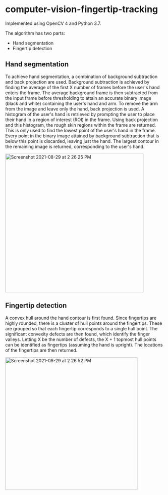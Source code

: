 # computer-vision-fingertip-tracking
Implemented using OpenCV 4 and Python 3.7.

The algorithm has two parts:
- Hand segmentation
- Fingertip detection

## Hand segmentation
To achieve hand segmentation, a combination of background subtraction and back projection are used.
Background subtraction is achieved by finding the average of the first X number of frames before the user's hand enters the frame.
The average background frame is then subtracted from the input frame before thresholding to attain an accurate binary image (black and white) containing the user's hand and arm.
To remove the arm from the image and leave only the hand, back projection is used. A histogram of the user's hand is retrieved by prompting the user
to place their hand in a region of interest (ROI) in the frame. Using back projection and this histogram, the rough skin regions
within the frame are returned. This is only used to find the lowest point of the user's hand in the frame.
Every point in the binary image attained by background subtraction that is below this point is discarded, leaving just the hand.
The largest contour in the remaining image is returned, corresponding to the user's hand.

<img width="438" alt="Screenshot 2021-08-29 at 2 26 25 PM" src="https://user-images.githubusercontent.com/29169894/131236176-70ac9f4f-566d-4ddf-af21-2646bd277ae6.png">


## Fingertip detection
A convex hull around the hand contour is first found. Since fingertips are highly rounded, there is a cluster of hull points
around the fingertips. These are grouped so that each fingertip corresponds to a single hull point. The significant convexity defects are then found,
which identify the finger valleys. Letting X be the number of defects, the X + 1 topmost hull points can be identified as fingertips (assuming the hand is upright).
The locations of the fingertips are then returned.

<img width="419" alt="Screenshot 2021-08-29 at 2 26 52 PM" src="https://user-images.githubusercontent.com/29169894/131236178-a07c7b52-05b4-4491-878b-29388ff736c3.png">

